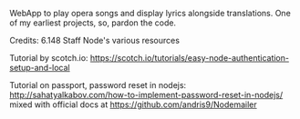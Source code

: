 WebApp to play opera songs and display lyrics alongside translations. One of my earliest projects, so, pardon the code.

Credits:
6.148 Staff
Node's various resources

Tutorial by scotch.io: https://scotch.io/tutorials/easy-node-authentication-setup-and-local 

Tutorial on passport, password reset in nodejs: http://sahatyalkabov.com/how-to-implement-password-reset-in-nodejs/  mixed with official docs at https://github.com/andris9/Nodemailer

